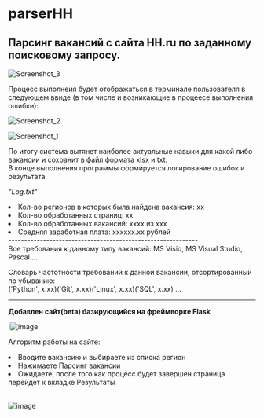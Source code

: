 # parserHH

<h2>Парсинг вакансий с сайта HH.ru по заданному поисковому запросу.</h2>

![Screenshot_3](https://user-images.githubusercontent.com/63307876/161084718-5172f7a0-91c3-40a4-b118-9430ce57757f.png)

Процесс выполнеия будет отображаться в терминале пользователя в следующем ввиде (в том числе и возникающие в процеесе выполнения ошибки):

![Screenshot_2](https://user-images.githubusercontent.com/63307876/161084905-c2b96e35-5b3f-464e-8b2e-490fbe345bd8.png)

![Screenshot_1](https://user-images.githubusercontent.com/63307876/161084917-0b74e903-cf27-4d80-9c0a-7eab3098e597.png)

По итогу система вытянет наиболее актуальные навыки для какой либо вакансии и сохранит в файл формата xlsx и txt.</br>
В конце выполнения программы формируется логирование ошибок и результата.


<em>"Log.txt"</em>
<li>Кол-во регионов в которых была найдена вакансия: xx
<li>Кол-во обработанных страниц: xx
<li>Кол-во обработанных вакансий: xxxx из xxx
<li>Средняя заработная плата: xxxxxx.xx рублей
</br> 
------------------------------------------------------------ </br>
Все требования к данному типу вакансий: MS Visio, MS Visual Studio, Pascal ... </br>

Словарь частотности требований к данной вакансии, отсортированный по убыванию:</br>
('Python', x.xx)('Git', x.xx)('Linux', x.xx)('SQL', x.xx) ...

<hr>
<b>Добавлен сайт(beta) базирующийся на фреймворке Flask </b><br>

!![image](https://user-images.githubusercontent.com/63307876/162795613-eac66a7b-5088-48a2-a2e9-2a1c7ce7aca7.png)
  
Алгоритм работы на сайте:
  <li>Вводите вакансию и выбираете из списка регион</li>
  <li>Нажимаете Парсинг вакансии</li>
  <li>Ожидаете, после того как процесс будет завершен страница перейдет к вкладке Результаты</li><br>
  
  ![image](https://user-images.githubusercontent.com/63307876/162795674-31e0a39f-ffa3-4766-9718-0fec844732b9.png)

